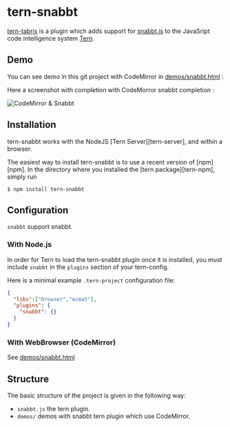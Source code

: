 # tern-snabbt

[tern-tabris](https://github.com/daniel-lundin/tern-snabbt) is a plugin which adds support for [snabbt.js](https://github.com/daniel-lundin/snabbt.js) to the JavaSript code intelligence system [Tern](http://ternjs.net/).

## Demo

You can see demo in this git project with CodeMirror in [demos/snabbt.html](https://github.com/daniel-lundin/tern-snabbt/blob/master/demos/snabbt.html) :

Here a screenshot with completion with CodeMorror snabbt completion :
 
![CodeMirror & Snabbt](https://github.com/daniel-lundin/tern-snabbt/wiki/images/TernSnabbtsWithCodeMirror.png)
 
## Installation

tern-snabbt works with the NodeJS [Tern Server][tern-server], and within a browser.

The easiest way to install tern-snabbt is to use a recent version of
[npm][npm]. In the directory where you installed the [tern package][tern-npm],
simply run

```
$ npm install tern-snabbt
```

## Configuration

`snabbt` support snabbt.

### With Node.js

In order for Tern to load the tern-snabbt plugin once it is installed, you must
include `snabbt` in the `plugins` section of your tern-config.

Here is a minimal example `.tern-project` configuration file:

```json
{
  "libs":["browser","ecma5"],
  "plugins": {
    "snabbt": {}
  }
}
```

### With WebBrowser (CodeMirror)

See [demos/snabbt.html](https://github.com/daniel-lundin/tern-snabbt/blob/master/demos/snabbt.html)

## Structure

The basic structure of the project is given in the following way:

* `snabbt.js` the tern plugin.
* `demos/` demos with snabbt tern plugin which use CodeMirror.

